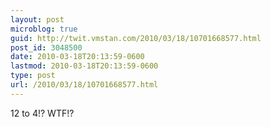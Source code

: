 ```yaml
---
layout: post
microblog: true
guid: http://twit.vmstan.com/2010/03/18/10701668577.html
post_id: 3048500
date: 2010-03-18T20:13:59-0600
lastmod: 2010-03-18T20:13:59-0600
type: post
url: /2010/03/18/10701668577.html
---
```

12 to 4!? WTF!?

